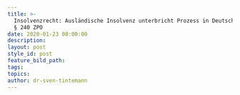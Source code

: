 ```yaml
---
title: >-
  Insolvenzrecht: Ausländische Insolvenz unterbricht Prozess in Deutschland nach
  § 240 ZPO
date: 2020-01-23 00:00:00
description:
layout: post
style_id: post
feature_bild_path:
tags:
topics:
author: dr-sven-tintemann
---
```


